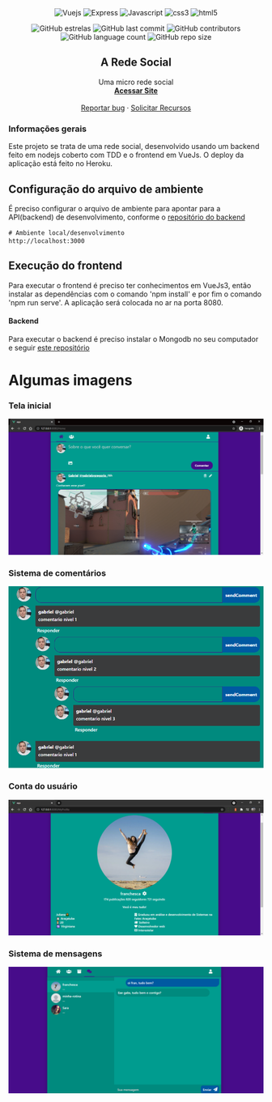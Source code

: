 <div align="center">
  <img height="30" alt="Vuejs" src="https://img.shields.io/badge/Vue.js-35495E?style=for-the-badge&logo=vue.js&logoColor=4FC08D">
  <img height="30" alt="Express" src="https://img.shields.io/badge/Express.js-404D59?style=for-the-badge">
  <img height="30" alt="Javascript" src="https://img.shields.io/badge/JavaScript-F7DF1E?style=for-the-badge&logo=javascript&logoColor=black">
  <img height="30" alt="css3" src="https://img.shields.io/badge/CSS3-1572B6?style=for-the-badge&logo=css3&logoColor=white">
  <img height="30" alt="html5" src="https://img.shields.io/badge/HTML5-E34F26?style=for-the-badge&logo=html5&logoColor=white">
</div>

<div align="center">    
  
![GitHub estrelas](https://img.shields.io/github/stars/gabrielogregorio/Social-Network-Frontend)
![GitHub last commit](https://img.shields.io/github/last-commit/gabrielogregorio/Social-Network-Frontend?style=flat-square)
![GitHub contributors](https://img.shields.io/github/contributors/gabrielogregorio/Social-Network-Frontend)
![GitHub language count](https://img.shields.io/github/languages/count/gabrielogregorio/Social-Network-Frontend)
![GitHub repo size](https://img.shields.io/github/repo-size/gabrielogregorio/Social-Network-Frontend)
</div>   


<h2 align="center">A Rede Social</h2>

<p align="center">
  Uma micro rede social<br/>
  <a href="https://rede-social-frontend-000.herokuapp.com/Home"><strong>Acessar Site</strong></a>
  <br>
  <br>
  <a href="https://github.com/gabrielogregorio/Rede-Social/issues/new?template=bug_report.md">Reportar bug</a>
  ·
  <a href="https://github.com/gabrielogregorio/Rede-Social/issues/new?template=feature_request.md">Solicitar Recursos</a>
</p>

<h3>Informações gerais</h3>
Este projeto se trata de uma rede social, desenvolvido usando um backend feito em nodejs coberto com TDD e o frontend em VueJs. O deploy da aplicação está feito no Heroku.

## Configuração do arquivo de ambiente
É preciso configurar o arquivo de ambiente para apontar para a API(backend) de desenvolvimento, conforme o [repositório do backend](https://github.com/gabrielogregorio/Social-Network-Backend)
```
# Ambiente local/desenvolvimento
http://localhost:3000
```

## Execução do frontend
Para executar o frontend é preciso ter conhecimentos em VueJs3, então instalar as dependências com o comando 'npm install' e por fim o comando 'npm run serve'. A aplicação será colocada no ar na porta 8080.


#### Backend

Para executar o backend é preciso instalar o Mongodb no seu computador e seguir [este repositório](https://github.com/gabrielogregorio/Social-Network-Backend)

# Algumas imagens
### Tela inicial
![Interface](images/a.png)

### Sistema de comentários
![Interface](images/q.png)

### Conta do usuário
![Interface](images/c.png)

### Sistema de mensagens
![Interface](images/d.png)
